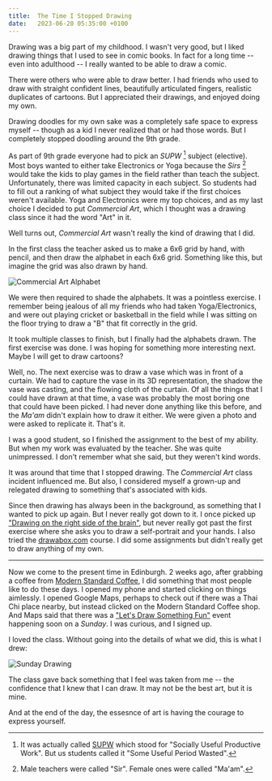 ```yaml
---
title:  The Time I Stopped Drawing
date:   2023-06-20 05:35:00 +0100
---
```


Drawing was a big part of my childhood. I wasn't very good, but I liked drawing things that I used to see in comic books. In fact for a long time -- even into adulthood -- I really wanted to be able to draw a comic. 

There were others who were able to draw better. I had friends who used to draw with straight confident lines, beautifully articulated fingers, realistic duplicates of cartoons. But I appreciated their drawings, and enjoyed doing my own. 

Drawing doodles for my own sake was a completely safe space to express myself -- though as a kid I never realized that or had those words. But I completely stopped doodling around the 9th grade.

As part of 9th grade everyone had to pick an _SUPW_ [^1]  subject (elective). Most boys wanted to either take Electronics or Yoga because the _Sirs_ [^2] would take the kids to play games in the field rather than teach the subject. Unfortunately, there was limited capacity in each subject. So students had to fill out a ranking of what subject they would take if the first choices weren't available. Yoga and Electronics were my top choices, and as my last choice I decided to put _Commercial Art_, which I thought was a drawing class since it had the word "Art" in it.

Well turns out, _Commercial Art_ wasn't really the kind of drawing that I did.

In the first class the teacher asked us to make a 6x6 grid by hand, with pencil, and then draw the alphabet in each 6x6 grid. Something like this, but imagine the grid was also drawn by hand.

![Commercial Art Alphabet](https://www.krowmedy.org/assets/images/time-i-stopped-drawing/alphabet.jpg)

We were then required to shade the alphabets. It was a pointless exercise. I remember being jealous of all my friends who had taken Yoga/Electronics, and were out playing cricket or basketball in the field while I was sitting on the floor trying to draw a "B" that fit correctly in the grid.

It took multiple classes to finish, but I finally had the alphabets drawn. The first exercise was done. I was hoping for something more interesting next. Maybe I will get to draw cartoons?

Well, no. The next exercise was to draw a vase which was in front of a curtain. We had to capture the vase in its 3D representation, the shadow the vase was casting, and the flowing cloth of the curtain. Of all the things that I could have drawn at that time, a vase was probably the most boring one that could have been picked. I had never done anything like this before, and the _Ma'am_ didn't explain how to draw it either. We were given a photo and were asked to replicate it. That's it.

I was a good student, so I finished the assignment to the best of my ability. But when my work was evaluated by the teacher. She was quite unimpressed. I don't remember what she said, but they weren't kind words.

It was around that time that I stopped drawing. The _Commercial Art_ class incident influenced me. But also, I considered myself a grown-up and relegated drawing to something that's associated with kids.

Since then drawing has always been in the background, as something that I wanted to pick up again. But I never really got down to it. I once picked up ["Drawing on the right side of the brain"](https://www.drawright.com/), but never really got past the first exercise where she asks you to draw a self-portrait and your hands. I also tried the [drawabox.com](https://drawabox.com/) course. I did some assignments but didn't really get to draw anything of my own.

-------

Now we come to the present time in Edinburgh. 2 weeks ago, after grabbing a coffee from [Modern Standard Coffee](https://modernstandardcoffee.co.uk/), I did something that most people like to do these days. I opened my phone and started clicking on things aimlessly. I opened Google Maps, perhaps to check out if there was a Thai Chi place nearby, but instead clicked on the Modern Standard Coffee shop. And Maps said that there was a ["Let's Draw Something Fun"](https://www.eventbrite.co.uk/e/lets-draw-something-fun-tickets-403964969097) event happening soon on a *Sunday*. I was curious, and I signed up.

I loved the class. Without going into the details of what we did, this is what I drew:

![Sunday Drawing](https://www.krowmedy.org/assets/images/time-i-stopped-drawing/sunday.jpg)

The class gave back something that I feel was taken from me -- the confidence that I knew that I can draw. It may not be the best art, but it is mine. 

And at the end of the day, the essesnce of art is having the courage to express yourself.

[^1]: It was actually called [SUPW](https://en.wikipedia.org/wiki/Socially_Useful_Productive_Work) which stood for "Socially Useful Productive Work". But us students called it "Some Useful Period Wasted".
[^2]: Male teachers were called "Sir". Female ones were called "Ma'am".



